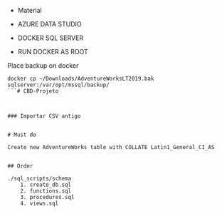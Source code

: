 

- Material

- AZURE DATA STUDIO
- DOCKER SQL SERVER
- RUN DOCKER AS ROOT


Place backup on docker
```
docker cp ~/Downloads/AdventureWorksLT2019.bak  sqlserver:/var/opt/mssql/backup/
```# CBD-Projeto



### Importar CSV antigo


# Must do 

Create new AdventureWorks table with COLLATE Latin1_General_CI_AS


## Order

./sql_scripts/schema
    1. create_db.sql
    2. functions.sql
    3. procedures.sql
    4. views.sql
